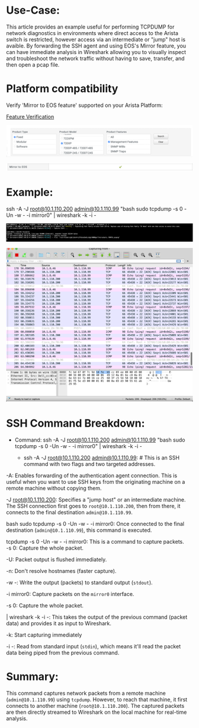 # Use-Case: 

This article provides an example useful for performing TCPDUMP for network diagnostics in environments where direct access to the Arista switch is restricted, however access via an intermediate or "jump" host is avaible.  By forwarding the SSH agent and using EOS's Mirror feature, you can have immediate analysis in Wireshark allowing you to visually inspect and troubleshoot the network traffic without having to save, transfer, and then open a pcap file. 

# Platform compatibility
Verify 'Mirror to EOS feature' supported on your Arista Platform:

[Feature Verification](https://www.arista.com/en/support/product-documentation/supported-features)

 ![Example](https://github.com/dedaise/SSH-Jump-Tcpdump2Wireshark/blob/main/Screen%20Shot%202023-08-28%20at%2010.34.06%20AM.png)

 ![Example](https://github.com/dedaise/SSH-Jump-Tcpdump2Wireshark/blob/main/Screen%20Shot%202023-08-28%20at%2010.34.46%20AM.png)

# Example: 

ssh -A -J root@10.1.110.200 admin@10.1.110.99 "bash sudo tcpdump -s 0 -Un -w - -i mirror0" | wireshark -k -i - 

![Example Image](https://github.com/dedaise/SSH-Jump-Tcpdump2Wireshark/blob/main/Screen%20Shot%202023-08-28%20at%209.56.28%20AM.png)

![Example Image](https://github.com/dedaise/SSH-Jump-Tcpdump2Wireshark/blob/main/Screen%20Shot%202023-08-28%20at%209.56.54%20AM.png)

 
# SSH Command Breakdown: 

* Command: ssh -A -J root@10.1.110.200 admin@10.1.110.99 "bash sudo tcpdump -s 0 -Un -w - -i mirror0" | wireshark -k -i - 

  * ssh -A -J root@10.1.110.200 admin@10.1.110.99: # This is an SSH command with two flags and two targeted addresses. 

 -A: Enables forwarding of the authentication agent connection. This is useful when you want to use SSH keys from the originating machine on a remote machine without copying them. 

 -J root@10.1.110.200: Specifies a "jump host" or an intermediate machine. The SSH connection first goes to `root@10.1.110.200`, then from there, it connects to the final destination `admin@10.1.110.99`. 
  
bash sudo tcpdump -s 0 -Un -w - -i mirror0: Once connected to the final destination (`admin@10.1.110.99`), this command is executed. 

tcpdump -s 0 -Un -w - -i mirror0: This is a command to capture packets.  
 -s 0: Capture the whole packet. 

 -U: Packet output is flushed immediately. 
 
 -n: Don't resolve hostnames (faster capture). 
 
 -w -: Write the output (packets) to standard output (`stdout`). 
 
 -i mirror0: Capture packets on the `mirror0` interface. 
 
 -s 0: Capture the whole packet. 
  
| wireshark -k -i -: This takes the output of the previous command (packet data) and provides it as input to Wireshark. 

 -k: Start capturing immediately 

 -i -: Read from standard input (`stdin`), which means it'll read the packet data being piped from the previous command. 
   
# Summary: 
  
This command captures network packets from a remote machine (`admin@10.1.110.99`) using `tcpdump`. However, to reach that machine, it first connects to another machine (`root@10.1.110.200`). The captured packets are then directly streamed to Wireshark on the local machine for real-time analysis. 


